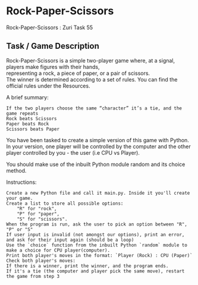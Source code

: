 # Rock-Paper-Scissors
Rock-Paper-Scissors : Zuri Task 55

## Task / Game Description
Rock-Paper-Scissors is a simple two-player game where, at a signal, players make figures with their hands,<br>
representing a rock, a piece of paper, or a pair of scissors.<br>
The winner is determined according to a set of rules. You can find the official rules under the Resources.


A brief summary:

    If the two players choose the same “character” it’s a tie, and the game repeats
    Rock beats Scissors
    Paper beats Rock
    Scissors beats Paper

You have been tasked to create a simple version of this game with Python.<br>
In your version, one player will be controlled by the computer and the other player controlled by you - the user (i.e CPU vs Player). 

You should make use of the inbuilt Python module random and its choice method.

Instructions:

    Create a new Python file and call it main.py. Inside it you'll create your game.
    Create a list to store all possible options:
        "R" for "rock", 
        "P" for "paper", 
        "S" for "scissors".
    When the program is run, ask the user to pick an option between "R", "P" or "S"
    If user input is invalid (not amongst our options), print an error, and ask for their input again (should be a loop)
    Use the `choice` function from the inbuilt Python `random` module to make a choice for CPU player(computer).
    Print both player's moves in the format: `Player (Rock) : CPU (Paper)`
    Check both player's moves: 
    If there is a winner, print the winner, and the program ends. 
    If it's a tie (the computer and player pick the same move), restart the game from step 3

